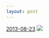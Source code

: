```yaml
---
layout: post
---
```


<p>
  <time><a href="/17">2013-08-23</a></time>
  <a href="/17"><img src="{{ site.assets_url }}/17-640.jpg" srcset="{{ site.assets_url }}/17-1280.jpg 1280w, {{ site.assets_url }}/17-960.jpg 960w, {{ site.assets_url }}/17-640.jpg 640w, {{ site.assets_url }}/17-320.jpg 320w" sizes="(min-width: 700px) 50vw, calc(100vw - 2rem)" /></a>
</p>
